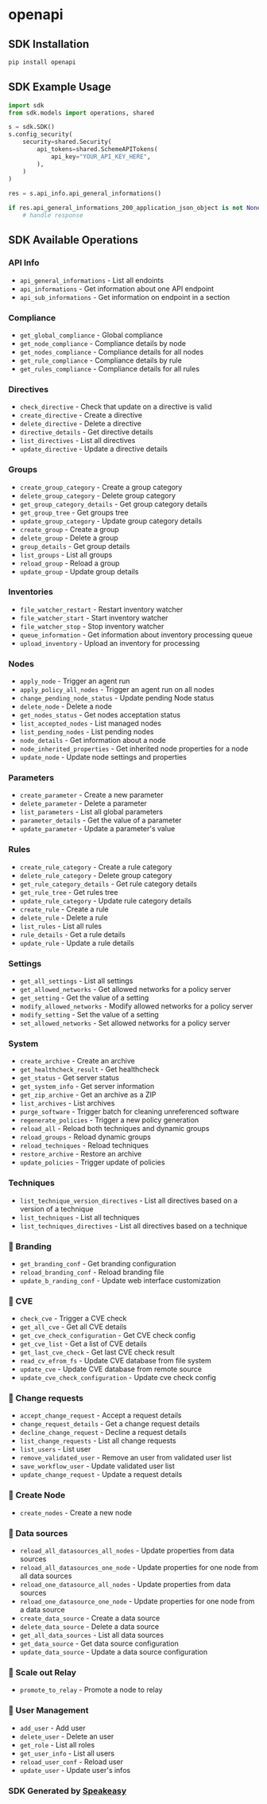 # openapi

<!-- Start SDK Installation -->
## SDK Installation

```bash
pip install openapi
```
<!-- End SDK Installation -->

<!-- Start SDK Example Usage -->
## SDK Example Usage

```python
import sdk
from sdk.models import operations, shared

s = sdk.SDK()
s.config_security(
    security=shared.Security(
        api_tokens=shared.SchemeAPITokens(
            api_key="YOUR_API_KEY_HERE",
        ),
    )
)
    
res = s.api_info.api_general_informations()

if res.api_general_informations_200_application_json_object is not None:
    # handle response
```
<!-- End SDK Example Usage -->

<!-- Start SDK Available Operations -->
## SDK Available Operations

### API Info

* `api_general_informations` - List all endoints
* `api_informations` - Get information about one API endpoint
* `api_sub_informations` - Get information on endpoint in a section

### Compliance

* `get_global_compliance` - Global compliance
* `get_node_compliance` - Compliance details by node
* `get_nodes_compliance` - Compliance details for all nodes
* `get_rule_compliance` - Compliance details by rule
* `get_rules_compliance` - Compliance details for all rules

### Directives

* `check_directive` - Check that update on a directive is valid
* `create_directive` - Create a directive
* `delete_directive` - Delete a directive
* `directive_details` - Get directive details
* `list_directives` - List all directives
* `update_directive` - Update a directive details

### Groups

* `create_group_category` - Create a group category
* `delete_group_category` - Delete group category
* `get_group_category_details` - Get group category details
* `get_group_tree` - Get groups tree
* `update_group_category` - Update group category details
* `create_group` - Create a group
* `delete_group` - Delete a group
* `group_details` - Get group details
* `list_groups` - List all groups
* `reload_group` - Reload a group
* `update_group` - Update group details

### Inventories

* `file_watcher_restart` - Restart inventory watcher
* `file_watcher_start` - Start inventory watcher
* `file_watcher_stop` - Stop inventory watcher
* `queue_information` - Get information about inventory processing queue
* `upload_inventory` - Upload an inventory for processing

### Nodes

* `apply_node` - Trigger an agent run
* `apply_policy_all_nodes` - Trigger an agent run on all nodes
* `change_pending_node_status` - Update pending Node status
* `delete_node` - Delete a node
* `get_nodes_status` - Get nodes acceptation status
* `list_accepted_nodes` - List managed nodes
* `list_pending_nodes` - List pending nodes
* `node_details` - Get information about a node
* `node_inherited_properties` - Get inherited node properties for a node
* `update_node` - Update node settings and properties

### Parameters

* `create_parameter` - Create a new parameter
* `delete_parameter` - Delete a parameter
* `list_parameters` - List all global parameters
* `parameter_details` - Get the value of a parameter
* `update_parameter` - Update a parameter's value

### Rules

* `create_rule_category` - Create a rule category
* `delete_rule_category` - Delete group category
* `get_rule_category_details` - Get rule category details
* `get_rule_tree` - Get rules tree
* `update_rule_category` - Update rule category details
* `create_rule` - Create a rule
* `delete_rule` - Delete a rule
* `list_rules` - List all rules
* `rule_details` - Get a rule details
* `update_rule` - Update a rule details

### Settings

* `get_all_settings` - List all settings
* `get_allowed_networks` - Get allowed networks for a policy server
* `get_setting` - Get the value of a setting
* `modify_allowed_networks` - Modify allowed networks for a policy server
* `modify_setting` - Set the value of a setting
* `set_allowed_networks` - Set allowed networks for a policy server

### System

* `create_archive` - Create an archive
* `get_healthcheck_result` - Get healthcheck
* `get_status` - Get server status
* `get_system_info` - Get server information
* `get_zip_archive` - Get an archive as a ZIP
* `list_archives` - List archives
* `purge_software` - Trigger batch for cleaning unreferenced software
* `regenerate_policies` - Trigger a new policy generation
* `reload_all` - Reload both techniques and dynamic groups
* `reload_groups` - Reload dynamic groups
* `reload_techniques` - Reload techniques
* `restore_archive` - Restore an archive
* `update_policies` - Trigger update of policies

### Techniques

* `list_technique_version_directives` - List all directives based on a version of a technique
* `list_techniques` - List all techniques
* `list_techniques_directives` - List all directives based on a technique

### 🧩 Branding

* `get_branding_conf` - Get branding configuration
* `reload_branding_conf` - Reload branding file
* `update_b_randing_conf` - Update web interface customization

### 🧩 CVE

* `check_cve` - Trigger a CVE check
* `get_all_cve` - Get all CVE details
* `get_cve_check_configuration` - Get CVE check config
* `get_cve_list` - Get a list of CVE details
* `get_last_cve_check` - Get last CVE check result
* `read_cv_efrom_fs` - Update CVE database from file system
* `update_cve` - Update CVE database from remote source
* `update_cve_check_configuration` - Update cve check config

### 🧩 Change requests

* `accept_change_request` - Accept a request details
* `change_request_details` - Get a change request details
* `decline_change_request` - Decline a request details
* `list_change_requests` - List all change requests
* `list_users` - List user
* `remove_validated_user` - Remove an user from validated user list
* `save_workflow_user` - Update validated user list
* `update_change_request` - Update a request details

### 🧩 Create Node

* `create_nodes` - Create a new node

### 🧩 Data sources

* `reload_all_datasources_all_nodes` - Update properties from data sources
* `reload_all_datasources_one_node` - Update properties for one node from all data sources
* `reload_one_datasource_all_nodes` - Update properties from data sources
* `reload_one_datasource_one_node` - Update properties for one node from a data source
* `create_data_source` - Create a data source
* `delete_data_source` - Delete a data source
* `get_all_data_sources` - List all data sources
* `get_data_source` - Get data source configuration
* `update_data_source` - Update a data source configuration

### 🧩 Scale out Relay

* `promote_to_relay` - Promote a node to relay

### 🧩 User Management

* `add_user` - Add user
* `delete_user` - Delete an user
* `get_role` - List all roles
* `get_user_info` - List all users
* `reload_user_conf` - Reload user
* `update_user` - Update user's infos

<!-- End SDK Available Operations -->

### SDK Generated by [Speakeasy](https://docs.speakeasyapi.dev/docs/using-speakeasy/client-sdks)
